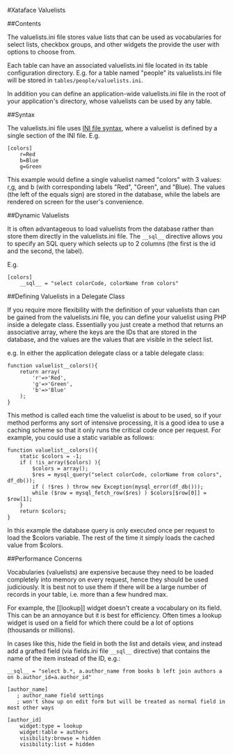 #Xataface Valuelists

##Contents


The valuelists.ini file stores value lists that can be used as vocabularies for select lists, checkbox groups, and other widgets the provide the user with options to choose from.

Each table can have an associated valuelists.ini file located in its table configuration directory. E.g. for a table named "people" its valuelists.ini file will be stored in `tables/people/valuelists.ini`.

In addition you can define an application-wide valuelists.ini file in the root of your application's directory, whose valuelists can be used by any table.

##Syntax

The valuelists.ini file uses [INI file syntax](http://en.wikipedia.org/wiki/INI_file), where a valuelist is defined by a single section of the INI file.  E.g.

~~~
[colors]
    r=Red
    b=Blue
    g=Green
~~~

This example would define a single valuelist named "colors" with 3 values: r,g, and b (with corresponding labels "Red", "Green", and "Blue).  The values (the left of the equals sign) are stored in the database, while the labels are rendered on screen for the user's convenience.

##Dynamic Valuelists

It is often advantageous to load valuelists from the database rather than store them directly in the valuelists.ini file.  The `__sql__` directive allows you to specify an SQL query which selects up to 2 columns (the first is the id and the second, the label).

E.g.

~~~
[colors]
    __sql__ = "select colorCode, colorName from colors"
~~~


##Defining Valuelists in a Delegate Class

If you require more flexibility with the definition of your valuelists than can be gained from the valuelists.ini file, you can define your valuelist using PHP inside a delegate class.  Essentially you just create a method that returns an associative array, where the keys are the IDs that are stored in the database, and the values are the values that are visible in the select list.

e.g.  In either the application delegate class or a table delegate class:

~~~
function valuelist__colors(){
    return array(
        'r'=>'Red',
        'g'=>'Green',
        'b'=>'Blue'
    );
}
~~~

This method is called each time the valuelist is about to be used, so if your method performs any sort of intensive processing, it is a good idea to use a caching scheme so that it only runs the critical code once per request.  For example, you could use a static variable as follows:

~~~
function valuelist__colors(){
    static $colors = -1;
    if ( !is_array($colors) ){
        $colors = array();
        $res = mysql_query("select colorCode, colorName from colors", df_db());
        if ( !$res ) throw new Exception(mysql_error(df_db()));
        while ($row = mysql_fetch_row($res) ) $colors[$row[0]] = $row[1];
    }
    return $colors;
}
~~~

In this example the database query is only executed once per request to load the $colors variable.  The rest of the time it simply loads the cached value from $colors.


##Performance Concerns

Vocabularies (valuelists) are expensive because they need to be loaded completely into memory on every request, hence they should be used judiciously. It is best not to use them if there will be a large number of records in your table, i.e. more than a few hundred max.

For example, the [[lookup]] widget doesn't create a vocabulary on its field.  This can be an annoyance but it is best for efficiency.  Often times a lookup widget is used on a field for which there could be a lot of options (thousands or millions).

In cases like this, hide the field in both the list and details view, and instead add a grafted field (via fields.ini file `__sql__` directive) that contains the name of the item instead of the ID, e.g.:


~~~
__sql__ = "select b.*, a.author_name from books b left join authors a on b.author_id=a.author_id"

[author_name]
   ; author_name field settings
   ; won't show up on edit form but will be treated as normal field in most other ways

[author_id]
    widget:type = lookup
    widget:table = authors
    visibility:browse = hidden
    visibility:list = hidden
~~~
